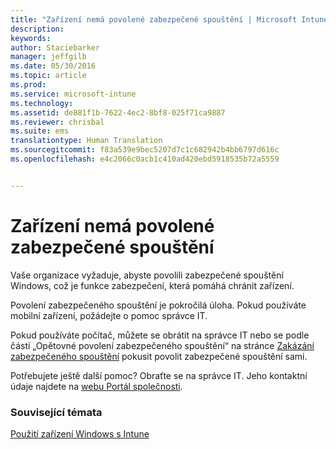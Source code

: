 ```yaml
---
title: "Zařízení nemá povolené zabezpečené spouštění | Microsoft Intune"
description: 
keywords: 
author: Staciebarker
manager: jeffgilb
ms.date: 05/30/2016
ms.topic: article
ms.prod: 
ms.service: microsoft-intune
ms.technology: 
ms.assetid: de881f1b-7622-4ec2-8bf8-025f71ca9887
ms.reviewer: chrisbal
ms.suite: ems
translationtype: Human Translation
ms.sourcegitcommit: f83a539e9bec5207d7c1c682942b4bb6797d616c
ms.openlocfilehash: e4c2066c0acb1c410ad420ebd5918535b72a5559


---
```



# Zařízení nemá povolené zabezpečené spouštění

Vaše organizace vyžaduje, abyste povolili zabezpečené spouštění Windows, což je funkce zabezpečení, která pomáhá chránit zařízení. 

Povolení zabezpečeného spouštění je pokročilá úloha. Pokud používáte mobilní zařízení, požádejte o pomoc správce IT. 

Pokud používáte počítač, můžete se obrátit na správce IT nebo se podle části „Opětovné povolení zabezpečeného spouštění“ na stránce [Zakázání zabezpečeného spouštění](https://msdn.microsoft.com/library/windows/hardware/dn898540(v=vs.85).aspx) pokusit povolit zabezpečené spouštění sami.

Potřebujete ještě další pomoc? Obraťte se na správce IT. Jeho kontaktní údaje najdete na [webu Portál společnosti](http://portal.manage.microsoft.com).

### Související témata
[Použití zařízení Windows s Intune](using-your-windows-device-with-intune.md)


<!--HONumber=Jun16_HO4-->


